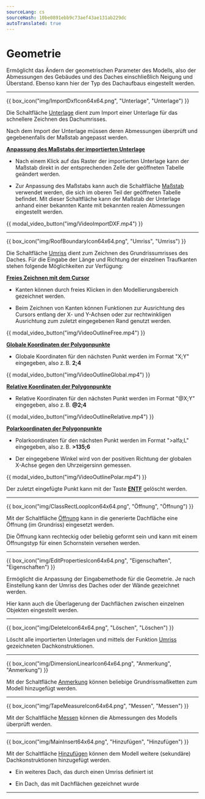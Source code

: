 ```yaml
---
sourceLang: cs
sourceHash: 10be0891ebb9c73aef43ae131ab229dc
autoTranslated: true
---
```


# Geometrie
<p>Ermöglicht das Ändern der geometrischen Parameter des Modells, also der Abmessungen des Gebäudes und des Daches einschließlich Neigung und Überstand. Ebenso kann hier der Typ des Dachaufbaus eingestellt werden.</p>

<hr class="main"> <!-- Vodorovná čára jako oddělovač sekce -->

{{ box_icon("img/ImportDxfIcon64x64.png", "Unterlage", "Unterlage") }}

<p>Die Schaltfläche <u>Unterlage</u> dient zum Import einer Unterlage für das schnellere Zeichnen des Dachumrisses.</p> 

<p>Nach dem Import der Unterlage müssen deren Abmessungen überprüft und gegebenenfalls der Maßstab angepasst werden.</p>

<p><b><u>Anpassung des Maßstabs der importierten Unterlage</u></b></p>

<ul>
<p><li>
Nach einem Klick auf das Raster der importierten Unterlage kann der Maßstab direkt in der entsprechenden Zelle der geöffneten Tabelle geändert werden.
</li></p>

<p><li>
Zur Anpassung des Maßstabs kann auch die Schaltfläche <u>Maßstab</u> verwendet werden, die sich im oberen Teil der geöffneten Tabelle befindet. Mit dieser Schaltfläche kann der Maßstab der Unterlage anhand einer bekannten Kante mit bekannten realen Abmessungen eingestellt werden.
</li></p>
</ul>

{{ modal_video_button("img/VideoImportDXF.mp4") }}

<hr class="main"> <!-- Vodorovná čára jako oddělovač sekce -->

{{ box_icon("img/RoofBoundaryIcon64x64.png", "Umriss", "Umriss") }}

<p>Die Schaltfläche <u>Umriss</u> dient zum Zeichnen des Grundrissumrisses des Daches. Für die Eingabe der Länge und Richtung der einzelnen Traufkanten stehen folgende Möglichkeiten zur Verfügung:</p>

<p><b><u>Freies Zeichnen mit dem Cursor</u></b></p>
<ul>
  <li><p>Kanten können durch freies Klicken in den Modellierungsbereich gezeichnet werden.</p></li>
  <li><p>Beim Zeichnen von Kanten können Funktionen zur Ausrichtung des Cursors entlang der X- und Y-Achsen oder zur rechtwinkligen Ausrichtung zum zuletzt eingegebenen Rand genutzt werden.</p></li>
</ul>

{{ modal_video_button("img/VideoOutlineFree.mp4") }}

<p><b><u>Globale Koordinaten der Polygonpunkte</u></b></p>
<ul>
  <li><p>Globale Koordinaten für den nächsten Punkt werden im Format &quot;X;Y&quot; eingegeben, also z. B. <b>2;4</b></p></li>
</ul>

{{ modal_video_button("img/VideoOutlineGlobal.mp4") }}

<p><b><u>Relative Koordinaten der Polygonpunkte</u></b></p>
<ul>
  <li><p>Relative Koordinaten für den nächsten Punkt werden im Format &quot;@X;Y&quot; eingegeben, also z. B. <b>@2;4</b></p></li>
</ul>

{{ modal_video_button("img/VideoOutlineRelative.mp4") }}

<p><b><u>Polarkoordinaten der Polygonpunkte</u></b></p>
<ul>
  <li><p>Polarkoordinaten für den nächsten Punkt werden im Format &quot;&gt;alfa;L&quot; eingegeben, also z. B. <b>&gt;135;6</b></p></li>
  <li><p>Der eingegebene Winkel wird von der positiven Richtung der globalen X-Achse gegen den Uhrzeigersinn gemessen.</p></li>
</ul>

{{ modal_video_button("img/VideoOutlinePolar.mp4") }}

<p>Der zuletzt eingefügte Punkt kann mit der Taste <b><u>ENTF</u></b> gelöscht werden.</p>

<hr class="main"> <!-- Vodorovná čára jako oddělovač sekce -->

{{ box_icon("img/ClassRectLoopIcon64x64.png", "Öffnung", "Öffnung") }}

<p>Mit der Schaltfläche <u>Öffnung</u> kann in die generierte Dachfläche eine Öffnung (im Grundriss) eingesetzt werden.</p>
<p>Die Öffnung kann rechteckig oder beliebig geformt sein und kann mit einem Öffnungstyp für einen Schornstein versehen werden.</p>

<hr class="main"> <!-- Vodorovná čára jako oddělovač sekce -->

{{ box_icon("img/EditPropertiesIcon64x64.png", "Eigenschaften", "Eigenschaften") }}

<p>Ermöglicht die Anpassung der Eingabemethode für die Geometrie. Je nach Einstellung kann der Umriss des Daches oder der Wände gezeichnet werden.</p>
<p>Hier kann auch die Überlagerung der Dachflächen zwischen einzelnen Objekten eingestellt werden.</p>

<hr class="main"> <!-- Vodorovná čára jako oddělovač sekce -->

{{ box_icon("img/DeleteIcon64x64.png", "Löschen", "Löschen") }}

<p>Löscht alle importierten Unterlagen und mittels der Funktion <u>Umriss</u> gezeichneten Dachkonstruktionen.</p>

<hr class="main"> <!-- Vodorovná čára jako oddělovač sekce -->

{{ box_icon("img/DimensionLinearIcon64x64.png", "Anmerkung", "Anmerkung") }}

<p>Mit der Schaltfläche <u>Anmerkung</u> können beliebige Grundrissmaßketten zum Modell hinzugefügt werden.</p>

<hr class="main"> <!-- Vodorovná čára jako oddělovač sekce -->

{{ box_icon("img/TapeMeasureIcon64x64.png", "Messen", "Messen") }}

<p>Mit der Schaltfläche <u>Messen</u> können die Abmessungen des Modells überprüft werden.</p>

<hr class="main"> <!-- Vodorovná čára jako oddělovač sekce -->

{{ box_icon("img/MainInsert64x64.png", "Hinzufügen", "Hinzufügen") }}

<p>Mit der Schaltfläche <u>Hinzufügen</u> können dem Modell weitere (sekundäre) Dachkonstruktionen hinzugefügt werden.</p>
<ul>
  <li><p>Ein weiteres Dach, das durch einen Umriss definiert ist</p></li>
  <li><p>Ein Dach, das mit Dachflächen gezeichnet wurde</p></li>
</ul>

<hr class="main"> <!-- Vodorovná čára jako oddělovač sekce -->

<!-- product: HiStruct Roofs -->